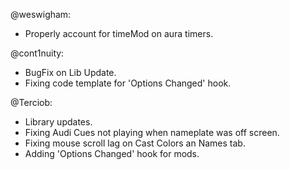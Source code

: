@weswigham:
- Properly account for timeMod on aura timers.

@cont1nuity:
- BugFix on Lib Update.
- Fixing code template for 'Options Changed' hook.

@Terciob:
- Library updates.
- Fixing Audi Cues not playing when nameplate was off screen.
- Fixing mouse scroll lag on Cast Colors an Names tab.
- Adding 'Options Changed' hook for mods.

